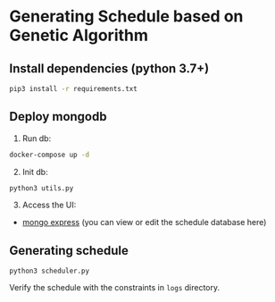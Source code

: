 # Generating Schedule based on Genetic Algorithm

## Install dependencies (python 3.7+)
```sh
pip3 install -r requirements.txt
```

## Deploy mongodb

1. Run db:
```sh
docker-compose up -d
```

2. Init db:
```sh
python3 utils.py
```

3. Access the UI:
* [mongo express](http://localhost:8081) (you can view or edit the schedule database here)

## Generating schedule
```
python3 scheduler.py
```
Verify the schedule with the constraints in `logs` directory.
